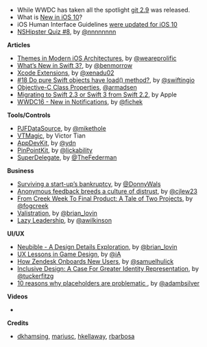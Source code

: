 
* While WWDC has taken all the spotlight [git 2.9](https://github.com/blog/2188-git-2-9-has-been-released) was released.
* What is [New in iOS 10](https://developer.apple.com/library/prerelease/content/releasenotes/General/WhatsNewIniOS/Articles/iOS10.html#//apple_ref/doc/uid/TP40017084-SW1)?
* iOS Human Interface Guidelines [were updated for iOS 10](https://developer.apple.com/ios/human-interface-guidelines/overview/whats-new/?utm_source=designernews)
* [NSHipster Quiz #8](http://nshipster.com/nshipster-quiz-8/), by [@nnnnnnnn](https://twitter.com/nnnnnnnn)

**Articles**

* [Themes in Modern iOS Architectures](http://blog.prolificinteractive.com/2016/06/10/themes-in-modern-ios-architectures/), by [@weareprolific](https://twitter.com/weareprolific)
* [What’s New in Swift 3?](https://www.raywenderlich.com/135655/whats-new-swift-3), by [@benmorrow](https://twitter.com/benmorrow)
* [Xcode Extensions](http://www.russbishop.net/xcode-extensions), by [@xenadu02](https://twitter.com/xenadu02)
* [\#18 Do pure Swift objects have load() method?](https://swifting.io/blog/2016/06/13/18-do-pure-swift-objects-have-load-method/), by [@swiftingio](https://twitter.com/swiftingio)
* [Objective-C Class Properties](http://blog.andrewmadsen.com/post/145919242155/objective-c-class-properties), [@armadsen](https://twitter.com/armadsen)
* [Migrating to Swift 2.3 or Swift 3 from Swift 2.2](https://swift.org/migration-guide/), by Apple
* [WWDC16 - New in Notifications](http://fichek.com/blog/wwdc16-notifications/), by [@fichek](https://twitter.com/fichek)

**Tools/Controls**

* [PJFDataSource](https://github.com/square/PJFDataSource), by [@mikethole](https://twitter.com/mikethole)
* [VTMagic](https://github.com/tianzhuo112/VTMagic), by Victor Tian
* [AppDevKit](https://github.com/yahoo/AppDevKit), by [@ydn](https://twitter.com/ydn)
* [PinPointKit](https://github.com/Lickability/PinpointKit), by [@lickability](https://twitter.com/lickability)
* [SuperDelegate](https://github.com/Square/SuperDelegate), by [@TheFederman](https://twitter.com/TheFederman)

**Business**

* [Surviving a start-up’s bankruptcy](http://blog.donnywals.com/surviving-a-start-ups-bankruptcy/), by [@DonnyWals](https://twitter.com/DonnyWals)
* [Anonymous feedback breeds a culture of distrust](https://m.signalvnoise.com/anonymous-feedback-is-evil-17ef2be54e47), by [@cjlew23](https://twitter.com/cjlew23)
* [From Creek Week To Final Product: A Tale of Two Projects](http://blog.fogcreek.com/from-creek-week-to-final-product-a-tale-of-two-projects/), by [@fogcreek](https://twitter.com/fogcreek/)
* [Valistration](http://www.brianlovin.com/journal/575ee225781b270e00666c9a), by [@brian_lovin](https://twitter.com/brian_lovin)
* [Lazy Leadership](https://medium.com/the-modern-team/lazy-leadership-8ba19e34f959#.me2ffnqqh), by [@awilkinson](https://twitter.com/awilkinson)

**UI/UX**

* [Neubible - A Design Details Exploration](http://www.brianlovin.com/design-details/neubible-for-ios), by [@brian_lovin](https://twitter.com/brian_lovin)
* [UX Lessons in Game Design](https://ia.net/know-how/game-design), by [@iA](https://twitter.com/iA)
* [How Zendesk Onboards New Users](http://www.useronboard.com/how-zendesk-onboards-new-users/), by [@samuelhulick](https://twitter.com/samuelhulick)
* [Inclusive Design: A Case For Greater Identity Representation](http://www.uxbooth.com/articles/inclusive-design-greater-identity-representation/), by [@tuckerfitzg](https://twitter.com/tuckerfitzg)
* [10 reasons why placeholders are problematic
](https://medium.com/simple-human/10-reasons-why-placeholders-are-problematic-f8079412b960#.6bj09i17v), by [@adambsilver](https://twitter.com/adambsilver/)

**Videos**

*

**Credits**

* [dkhamsing](https://github.com/dkhamsing), [mariusc](https://github.com/mariusc), [hkellaway](https://github.com/hkellaway), [rbarbosa](https://github.com/rbarbosa)
